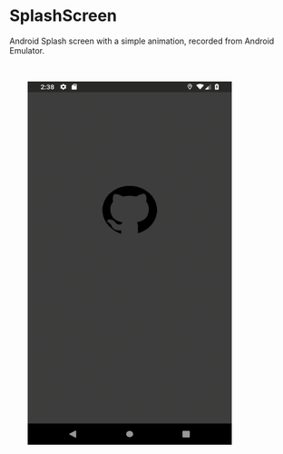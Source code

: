 # SplashScreen
Android Splash screen with a simple animation, recorded from Android Emulator.

<a href="url"><img src="https://raw.githubusercontent.com/MtsRovari/SplashScreen/master/splash_animation.gif" align="center" height="640" width="360" style="padding:32px"/>
